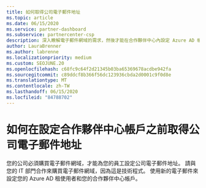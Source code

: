 ```yaml
---
title: 如何取得公司電子郵件地址
ms.topic: article
ms.date: 06/15/2020
ms.service: partner-dashboard
ms.subservice: partnercenter-csp
description: 深入瞭解電子郵件網域的需求，然後才能在合作夥伴中心內設定 Azure AD 帳戶。 深入瞭解如何購買電子郵件網域。
author: LauraBrenner
ms.author: labrenne
ms.localizationpriority: medium
ms.custom: SEOJUNE.20
ms.openlocfilehash: c68fc9c64f2d21345b03ba65369678acdbe942fa
ms.sourcegitcommit: c89ddcf8b366f56dc123936cbda2d0001c9f0d8e
ms.translationtype: MT
ms.contentlocale: zh-TW
ms.lasthandoff: 06/15/2020
ms.locfileid: "84788702"
---
```

# <a name="how-to-get-a-work-email-address-before-you-set-up-your-partner-center-account"></a>如何在設定合作夥伴中心帳戶之前取得公司電子郵件地址

您的公司必須購買電子郵件網域，才能為您的員工設定公司電子郵件地址。 請與您的 IT 部門合作來購買電子郵件網域，因為這是技術程式。 使用新的電子郵件來設定您的 Azure AD 租使用者和您的合作夥伴中心帳戶。
